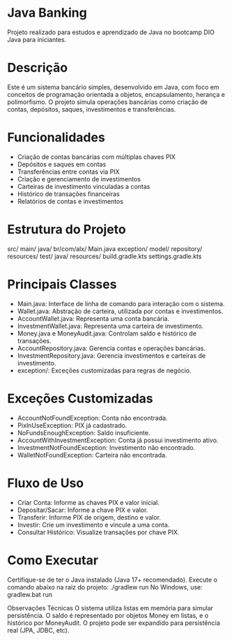 # Java Banking 
Projeto realizado para estudos e aprendizado de Java no bootcamp DIO Java para iniciantes.

# Descrição
Este é um sistema bancário simples, desenvolvido em Java, com foco em conceitos de programação orientada a objetos, encapsulamento, herança e polimorfismo. O projeto simula operações bancárias como criação de contas, depósitos, saques, investimentos e transferências.

# Funcionalidades
- Criação de contas bancárias com múltiplas chaves PIX
- Depósitos e saques em contas
- Transferências entre contas via PIX
- Criação e gerenciamento de investimentos
- Carteiras de investimento vinculadas a contas
- Histórico de transações financeiras
- Relatórios de contas e investimentos

# Estrutura do Projeto
src/
  main/
    java/
      br/com/alx/
        Main.java
        exception/
        model/
        repository/
    resources/
  test/
    java/
    resources/
build.gradle.kts
settings.gradle.kts
# Principais Classes
- Main.java: Interface de linha de comando para interação com o sistema.
- Wallet.java: Abstração de carteira, utilizada por contas e investimentos.
- AccountWallet.java: Representa uma conta bancária.
- InvestmentWallet.java: Representa uma carteira de investimento.
- Money.java e MoneyAudit.java: Controlam saldo e histórico de transações.
- AccountRepository.java: Gerencia contas e operações bancárias. 
- InvestmentRepository.java: Gerencia investimentos e carteiras de investimento.
- exception/: Exceções customizadas para regras de negócio.
# Exceções Customizadas
- AccountNotFoundException: Conta não encontrada.
- PixInUseException: PIX já cadastrado.
- NoFundsEnoughException: Saldo insuficiente.
- AccountWithInvestmentException: Conta já possui investimento ativo.
- InvestmentNotFoundException: Investimento não encontrado.
- WalletNotFoundException: Carteira não encontrada.
# Fluxo de Uso
- Criar Conta: Informe as chaves PIX e valor inicial.
- Depositar/Sacar: Informe a chave PIX e valor.
- Transferir: Informe PIX de origem, destino e valor.
- Investir: Crie um investimento e vincule a uma conta.
- Consultar Histórico: Visualize transações por chave PIX.
# Como Executar
Certifique-se de ter o Java instalado (Java 17+ recomendado).
Execute o comando abaixo na raiz do projeto:
./gradlew run
No Windows, use:
gradlew.bat run

Observações Técnicas
O sistema utiliza listas em memória para simular persistência.
O saldo é representado por objetos Money em listas, e o histórico por MoneyAudit.
O projeto pode ser expandido para persistência real (JPA, JDBC, etc).
